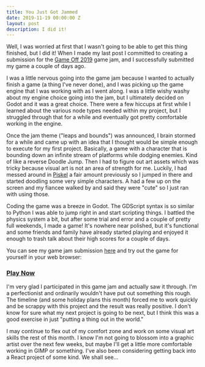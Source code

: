 ```yaml
---
title: You Just Got Jammed
date: 2019-11-19 00:00:00 Z
layout: post
description: I did it!
---
```


Well, I was worried at first that I wasn't going to be able to get this thing finished, but I did it! When I made my last post I committed to creating a submission for the [Game Off 2019](https://itch.io/jam/game-off-2019) game jam, and I successfully submitted my game a couple of days ago. 

I was a little nervous going into the game jam because I wanted to actually finish a game (a thing I've never done), and I was picking up the game engine that I was working with as I went along. I was a little wishy washy about my engine choice going into the jam, but I ultimately decided on Godot and it was a great choice. There were a few hiccups at first while I learned about the various node types needed within my project, but I struggled through that for a while and eventually got pretty comfortable working in the engine. 

Once the jam theme ("leaps and bounds") was announced, I brain stormed for a while and came up with an idea that I thought would be simple enough to execute for my first project. Basically, a game with a character that is bounding down an infinite stream of platforms while dodging enemies. Kind of like a reverse Doodle Jump. Then I had to figure out art assets which was tricky because visual art is not an area of strength for me. Luckily, I had messed around in [Piskel](https://www.piskelapp.com/) a fair amount previously so I jumped in there and started doodling some very simple characters. A had a few up on the screen and my fiancee walked by and said they were "cute" so I just ran with using those. 

Coding the game was a breeze in Godot. The GDScript syntax is so similar to Python I was able to jump right in and start scripting things. I battled the physics system a bit, but after some trial and error and a couple of pretty full weekends, I made a game! It's nowhere near polished, but it's functional and some friends and family have already started playing and enjoyed it enough to trash talk about their high scores for a couple of days.

You can see my game jam submission [here](https://itch.io/jam/game-off-2019/rate/518423) and try out the game for yourself in your web browser:
### [Play Now](https://greggolas.itch.io/space-bounder)

I'm very glad I participated in this game jam and actually saw it through. I'm a perfectionist and ordinarily wouldn't have put out something this rough. The timeline (and some holiday plans this month) forced me to work quickly and be scrappy with this project and the result was really positive. I don't know for sure what my next project is going to be next, but I think this was a good exercise in just "putting a thing out in the world." 

I may continue to flex out of my comfort zone and work on some visual art skills the rest of this month. I know I'm not going to blossom into a graphic artist over the next few weeks, but maybe I'll get a little more comfortable working in GIMP or something. I've also been considering getting back into a React project of some kind. We shall see...
